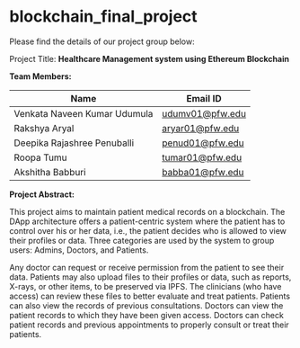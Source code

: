 # blockchain_final_project

Please find the details of our project group below:

Project Title: **Healthcare Management system using Ethereum Blockchain**


**Team Members:**

Name | Email ID |
--- | --- |
Venkata Naveen Kumar Udumula | udumv01@pfw.edu |
Rakshya Aryal	               | aryar01@pfw.edu |
Deepika Rajashree Penuballi  | penud01@pfw.edu |
Roopa Tumu	                 | tumar01@pfw.edu |
Akshitha Babburi 	           | babba01@pfw.edu | 


**Project Abstract:**

This project aims to maintain patient medical records on a blockchain. 
The DApp architecture offers a patient-centric system where the patient 
has to control over his or her data, i.e., the patient decides who is allowed 
to view their profiles or data. Three categories are used by the system to 
group users: Admins, Doctors, and Patients.

Any doctor can request or receive permission from the patient to see their data. 
Patients may also upload files to their profiles or data, such as reports, X-rays, 
or other items, to be preserved via IPFS. The clinicians (who have access) can 
review these files to better evaluate and treat patients. Patients can also view 
the records of previous consultations. Doctors can view the patient records to 
which they have been given access. Doctors can check patient records and previous 
appointments to properly consult or treat their patients.


